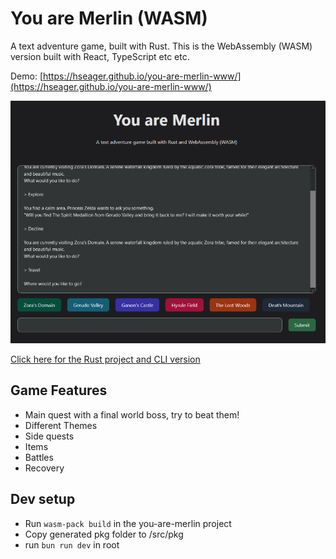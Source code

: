 # You are Merlin (WASM)

A text adventure game, built with Rust. This is the WebAssembly (WASM) version built with React, TypeScript etc etc.

Demo: [https://hseager.github.io/you-are-merlin-www/](https://hseager.github.io/you-are-merlin-www/)

![WASM Screenshot](screenshots/WASM-screenshot.png)

[Click here for the Rust project and CLI version](https://github.com/hseager/you-are-merlin)

## Game Features

- Main quest with a final world boss, try to beat them!
- Different Themes
- Side quests
- Items
- Battles
- Recovery

## Dev setup

- Run `wasm-pack build` in the you-are-merlin project
- Copy generated pkg folder to /src/pkg
- run `bun run dev` in root
